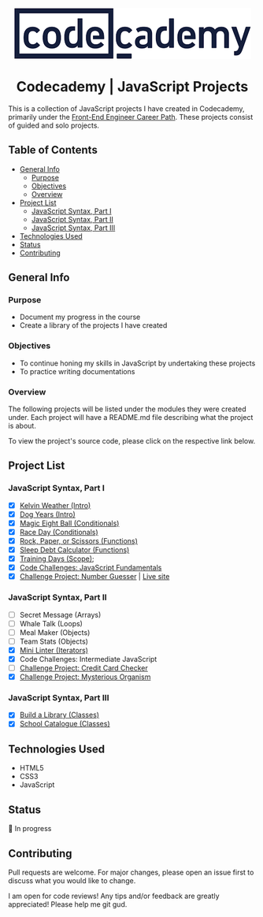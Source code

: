 <p align="center">
  <img src="./codecademy_logo.png" align="center"/>
</p>

<h1 align="center">Codecademy | JavaScript Projects</h1>

This is a collection of JavaScript projects I have created in Codecademy, primarily under the [Front-End Engineer Career Path](https://www.codecademy.com/learn/paths/front-end-engineer-career-path). These projects consist of guided and solo projects.

## Table of Contents <!-- omit in toc -->
- [General Info](#general-info)
  - [Purpose](#purpose)
  - [Objectives](#objectives)
  - [Overview](#overview)
- [Project List](#project-list)
  - [JavaScript Syntax, Part I](#javascript-syntax-part-i)
  - [JavaScript Syntax, Part II](#javascript-syntax-part-ii)
  - [JavaScript Syntax, Part III](#javascript-syntax-part-iii)
- [Technologies Used](#technologies-used)
- [Status](#status)
- [Contributing](#contributing)

## General Info

### Purpose

- Document my progress in the course
- Create a library of the projects I have created

### Objectives

- To continue honing my skills in JavaScript by undertaking these projects
- To practice writing documentations

### Overview

The following projects will be listed under the modules they were created under. Each project will have a README.md file describing what the project is about.

To view the project's source code, please click on the respective link below.

## Project List

### JavaScript Syntax, Part I

- [x] [Kelvin Weather (Intro)](https://github.com/vivian-mca/JavaScript-Codecademy-Projects/tree/gh-pages/Kelvin%20Weather)
- [x] [Dog Years (Intro)](https://github.com/vivian-mca/JavaScript-Codecademy-Projects/tree/gh-pages/Dog%20Years)
- [x] [Magic Eight Ball (Conditionals)](https://github.com/vivian-mca/JavaScript-Codecademy-Projects/tree/gh-pages/Magic%20Eight%20Ball)
- [x] [Race Day (Conditionals)](https://github.com/vivian-mca/JavaScript-Codecademy-Projects/tree/gh-pages/Race%20Day)
- [x] [Rock, Paper, or Scissors (Functions)](https://github.com/vivian-mca/JavaScript-Codecademy-Projects/tree/gh-pages/Rock%2C%20Paper%2C%20or%20Scissors)
- [x] [Sleep Debt Calculator (Functions)](https://github.com/vivian-mca/JavaScript-Codecademy-Projects/tree/gh-pages/Sleep%20Debt%20Calculator)
- [x] [Training Days (Scope)](https://github.com/vivian-mca/JavaScript-Codecademy-Projects/tree/gh-pages/Training%20Days);
- [x] [Code Challenges: JavaScript Fundamentals](https://github.com/vivian-mca/javascript-codecademy-projects/tree/gh-pages/Code%20Challenges%20-%20JavaScript%20Fundamentals)
- [x] [Challenge Project: Number Guesser](https://github.com/vivian-mca/JavaScript-Codecademy-Projects/tree/gh-pages/Number%20Guesser) | [Live site](https://vivian-mca.github.io/javascript-codecademy-projects/Number%20Guesser/)

### JavaScript Syntax, Part II

- [ ] Secret Message (Arrays)
- [ ] Whale Talk (Loops)
- [ ] Meal Maker (Objects)
- [ ] Team Stats (Objects)
- [x] [Mini Linter (Iterators)](https://github.com/vivian-mca/JavaScript-Codecademy-Projects/tree/gh-pages/Mini%20Linter)
- [x] Code Challenges: Intermediate JavaScript
- [ ] [Challenge Project: Credit Card Checker](https://github.com/vivian-mca/javascript-codecademy-projects/tree/gh-pages/Credit%20Card%20Checker)
- [x] [Challenge Project: Mysterious Organism](https://github.com/vivian-mca/javascript-codecademy-projects/tree/gh-pages/Mysterious%20Organism)

### JavaScript Syntax, Part III

- [x] [Build a Library (Classes)](https://github.com/vivian-mca/JavaScript-Codecademy-Projects/tree/gh-pages/Build%20a%20Library)
- [x] [School Catalogue (Classes)](https://github.com/vivian-mca/JavaScript-Codecademy-Projects/tree/gh-pages/School%20Catalogue)

## Technologies Used

- HTML5
- CSS3
- JavaScript

## Status

:arrows_counterclockwise: In progress

## Contributing

Pull requests are welcome. For major changes, please open an issue first to discuss what you would like to change.

I am open for code reviews! Any tips and/or feedback are greatly appreciated! Please help me git gud.
